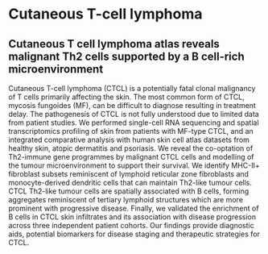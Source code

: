 # Cutaneous T-cell lymphoma
## Cutaneous T cell lymphoma atlas reveals malignant Th2 cells supported by a B cell-rich microenvironment

Cutaneous T-cell lymphoma (CTCL) is a potentially fatal clonal malignancy of T cells primarily affecting the skin. The most common form of CTCL, mycosis fungoides (MF), can be difficult to diagnose resulting in treatment delay. The pathogenesis of CTCL is not fully understood due to limited data from patient studies. We performed single-cell RNA sequencing and spatial transcriptomics profiling of skin from patients with MF-type CTCL, and an integrated comparative analysis with human skin cell atlas datasets from healthy skin, atopic dermatitis and psoriasis. We reveal the co-optation of Th2-immune gene programmes by malignant CTCL cells and modelling of the tumour microenvironment to support their survival. We identify MHC-II+ fibroblast subsets reminiscent of lymphoid reticular zone fibroblasts and monocyte-derived dendritic cells that can maintain Th2-like tumour cells. CTCL Th2-like tumour cells are spatially associated with B cells, forming aggregates reminiscent of tertiary lymphoid structures which are more prominent with progressive disease. Finally, we validated the enrichment of B cells in CTCL skin infiltrates and its association with disease progression across three independent patient cohorts. Our findings provide diagnostic aids, potential biomarkers for disease staging and therapeutic strategies for CTCL.
